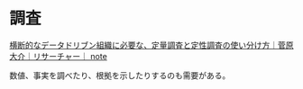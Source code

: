 # 調査

[横断的なデータドリブン組織に必要な、定量調査と定性調査の使い分け方｜菅原大介｜リサーチャー｜ note](https://note.com/diisuket/n/nc5f302c13f7f)

数値、事実を調べたり、根拠を示したりするのも需要がある。
